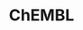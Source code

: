 ---
layout: default
bigquery: https://console.cloud.google.com/bigquery?p=patents-public-data&d=ebi_chembl&page=dataset
citation: '"The ChEMBL database in 2017." Anna Gaulton, Anne Hersey, Michał Nowotka,
  A Patrícia Bento, Jon Chambers, David Mendez, Prudence Mutowo, Francis Atkinson,
  Louisa J Bellis, Elena Cibrián-Uhalte, Mark Davies, Nathan Dedman, Anneli Karlsson,
  María Paula Magariños, John P Overington, George Papadatos, Ines Smit, Andrew R
  Leach Nucleic acids Research (2017) 45 (Database Issue), D945-D954'
contributors: European Bioinformatics Institute
cost: None
description: ChEMBL Data is a manually curated database of small molecules used in
  drug discovery, including information about existing patented drugs.
documentation: 'schema: https://www.ebi.ac.uk/chembl/db_schema


  '
last_edit: 04/09/2022, 15:24:50
location: https://console.cloud.google.com/marketplace/product/google_patents_public_datasets/chembl
maintained_by: EMBL-EBI, an outstation of European Molecular Biology Laboratory
related_publications: '

  ChEMBL: towards direct deposition of bioassay data.


  Mendez D, Gaulton A, Bento AP, Chambers J, De Veij M, Félix E, Magariños MP, Mosquera
  JF, Mutowo P, Nowotka M, Gordillo-Marañón M, Hunter F, Junco L, Mugumbate G, Rodriguez-Lopez
  M, Atkinson F, Bosc N, Radoux CJ, Segura-Cabrera A, Hersey A, Leach AR.


  — Nucleic Acids Res. 2019; 47(D1):D930-D940. doi: 10.1093/nar/gky1075

  '
schema_fields:
- source_domain_id
- mesh_id
- stem_class
- uo_units
- hrac_code
- site_residues
- level3_description
- title
- parent_id
- drug_substance_flag
- patent_no
- active_ingredient
- irac_class_id
- publication_number
- molecule_type
- tid_fixed
- alogp
- approval_date
- hbd_lipinski
- binding_site_comment
- standard_inchi
- psa
- aromatic_rings
- chebi_par_id
- confidence_score
- last_active
- tax_id
- standard_relation
- met_conversion
- product_id
- first_approval
- num_lipinski_ro5_violations
- creation_date
- parent_molregno
- l8
- component_synonym
- ddd_admr
- log_id
- entity_id
- mw_monoisotopic
- submission_date
- potential_duplicate
- acd_logp
- comments
- patent_expire_date
- innovator_company
- withdrawn_country
- synonyms
- l1
- assay_type
- caloha_id
- warnref_id
- sei
- qudt_units
- smid
- cidx
- max_phase
- met_comment
- cell_source_tax_id
- definition
- inorganic_flag
- drug_record_id
- mec_id
- l2
- ad_type
- irac_code
- prediction_method
- label
- indication_class
- level2
- target_desc
- activity_comment
- hbd
- sequence
- major_class
- priority
- component_type
- usan_stem_definition
- structure_type
- syn_type
- active_molregno
- data_validity_comment
- aspect
- tid
- cpd_str_alert_id
- prodrug
- std_act_id
- oc_id
- activity_count
- co_stem_id
- warning_id
- warning_type
- res_stem_id
- isoform
- country
- ddd_id
- selectivity_comment
- published_units
- confidence
- mol_hrac_id
- l4
- comp_class_id
- activity_id
- accession
- end_position
- assay_id
- biocomp_id
- start_position
- acd_most_bpka
- assay_class_id
- drug_product_flag
- trade_name
- src_id
- standard_upper_value
- max_phase_for_ind
- toid
- smarts
- compound_key
- standard_type
- patent_id
- usan_year
- published_type
- relationship_desc
- relationship
- topical
- hba
- full_mwt
- mechanism_comment
- targrel_id
- withdrawn_flag
- company
- text_value
- enzyme_tid
- who_extra
- idx
- mw_freebase
- sequence_md5sum
- level4
- first_in_class
- entity_type
- pchembl_value
- drugind_id
- bto_id
- ingredient
- src_assay_id
- compound_name
- level2_description
- domain_type
- upper_value
- availability_type
- assay_source
- mc_target_accession
- name
- num_alerts
- rgid
- updated_by
- component_id
- frac_class_id
- therapeutic_flag
- tissue_id
- assay_test_type
- uberon_id
- as_id
- level3
- stat
- cell_id
- ddd_value
- standard_value
- hrac_class_id
- protein_class_desc
- assay_tissue
- cellosaurus_id
- enzyme_name
- relation
- curated_by
- withdrawn_class
- molecular_mechanism
- level4_description
- src_description
- clo_id
- class_level
- usan_substem
- normal_range_min
- published_value
- mutation
- polymer_flag
- alert_name
- year
- journal
- set_name
- subgroup
- natural_product
- lle
- result_flag
- authors
- protclasssyn_id
- mc_tax_id
- previous_company
- volume
- oral
- num_ro5_violations
- helm_notation
- action_type
- ref_url
- l5
- normal_range_max
- cx_most_bpka
- alert_id
- site_id
- site_name
- organism
- cl_lincs_id
- mechanism_of_action
- value
- disease_efficacy
- source
- pubmed_id
- alert_set_id
- rtb
- warning_class
- route
- protein_class_id
- strength
- domain_description
- ddd_units
- doc_type
- metref_id
- updated_on
- actsm_id
- cell_source_tissue
- met_id
- warning_year
- withdrawn_reason
- aidx
- cell_description
- doi
- abstract
- assay_cell_type
- mol_frac_id
- indref_id
- warning_description
- standard_units
- doc_id
- compd_id
- frac_code
- mesh_heading
- usan_stem
- description
- acd_most_apka
- molsyn_id
- level1_description
- acd_logd
- metabolite_record_id
- domain_id
- go_id
- mc_target_name
- orig_description
- species_group_flag
- parameter_type
- ridx
- warning_country
- record_id
- mc_organism
- molregno
- downgraded
- cell_name
- formulation_id
- path
- parenteral
- targcomp_id
- withdrawn_year
- src_short_name
- last_page
- mc_target_type
- pathway_id
- assay_organism
- first_page
- ddd_comment
- pathway_key
- standard_inchi_key
- homologue
- published_relation
- mol_atc_id
- hba_lipinski
- le
- curation_comment
- l3
- relationship_type
- chembl_id
- usan_stem_id
- qed_weighted
- delist_flag
- bao_format
- compsyn_id
- efo_term
- domain_name
- research_stem
- bei
- pref_name
- protein_class_synonym
- type
- patent_use_code
- bao_id
- level5
- target_mapping
- issue
- ass_cls_map_id
- variant_id
- predbind_id
- atc_code
- ref_id
- related_tid
- full_molformula
- prod_pat_id
- who_name
- src_compound_id
- molecular_species
- units
- cell_source_organism
- annotation
- class_type
- ro3_pass
- black_box_warning
- standard_text_value
- cx_logp
- tbl
- canonical_smiles
- assay_tax_id
- direct_interaction
- molfile
- cell_ontology_id
- assay_strain
- assay_param_id
- efo_id
- cx_most_apka
- chirality
- assay_category
- l7
- parent_type
- applicant_full_name
- ref_type
- dosage_form
- assay_desc
- ap_id
- cx_logd
- nda_type
- dosed_ingredient
- level1
- status
- l6
- standard_flag
- bao_endpoint
- stem
- sitecomp_id
- heavy_atoms
- substrate_record_id
- job_id
- parent_go_id
- assay_subcellular_fraction
- mecref_id
- target_type
- comp_go_id
- version
- db_version
- parameter_value
- db_source
- mol_irac_id
- short_name
shortname: chembl
tags:
- biotechnology
- health
- chemical
- bioinformatics
- medical
terms_of_use: CC BY-SA 3.0
title: ChEMBL
uuid: e232a192-965c-4ec9-904c-155b6dfe56c5
---